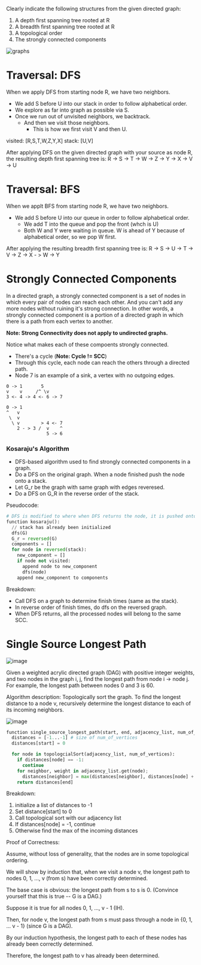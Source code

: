 Clearly indicate the following structures from the given directed graph:
1. A depth first spanning tree rooted at R
2. A breadth first spanning tree rooted at R
3. A topological order
4. The strongly connected components

![graphs](https://github.com/Gnome67/COSC-guides/assets/102388813/95ff0c70-b9bd-4a82-acae-9c4ab07d1470)

# Traversal: DFS

When we apply DFS from starting node R, we have two neighbors.
- We add S before U into our stack in order to follow alphabetical order.
- We explore as far into graph as possible via S.
- Once we run out of unvisited neighbors, we backtrack.
  - And then we visit those neighbors.
    - This is how we first visit V and then U.

visited: [R,S,T,W,Z,Y,X]
stack: [U,V]

After applying DFS on the given directed graph with your source as node R, the resulting depth first spanning tree is:
R -> S -> T -> W -> Z -> Y -> X -> V -> U

# Traversal: BFS

When we applt BFS from starting node R, we have two neighbors.
- We add S before U into our queue in order to follow alphabetical order.
  - We add T into the queue and pop the front (whch is U)
  - Both W and Y were waiting in queue. W is ahead of Y because of alphabetical order, so we pop W first.

After applying the resulting breadth first spanning tree is:
R -> S -> U -> T -> V -> Z -> X - > W -> Y

# Strongly Connected Components

In a directed graph, a strongly connected component is a set of nodes in which every pair of nodes can reach each other. And you can't add any more nodes without ruining it's strong connection.
In other words, a strongly connected component is a portion of a directed graph in which there is a path from each vertex to another.

**Note: Strong Connectivity does not apply to undirected graphs.**

Notice what makes each of these compoents strongly connected.
- There's a cycle (**Note: Cycle != SCC**)
- Through this cycle, each node can reach the others through a directed path.
- Node 7 is an example of a sink, a vertex with no outgoing edges.
```
0 -> 1       5
v    v     /^ \v
3 <- 4 -> 4 <- 6 -> 7
```
```
0 -> 1
^   v
 \  v
  \ v        > 4 <- 7
    2 - > 3 /  v    ^
               5 -> 6
```

### Kosaraju's Algorithm

- DFS-based algorithm used to find strongly connected components in a graph.
- Do a DFS on the original graph. When a node finished push the node onto a stack.
- Let G_r be the graph with same graph with edges reveresed.
- Do a DFS on G_R in the reverse order of the stack.

Pseudocode:
```py
# DFS is modified to where when DFS returns the node, it is pushed onto a stack
function kosaraju():
  // stack has already been initialized
  dfs(G)
  G_r = reversed(G)
  components = []
  for node in reversed(stack):
    new_component = []
    if node not visited:
      append node to new_component
      dfs(node)
    append new_component to components
```
Breakdown:
- Call DFS on a graph to determine finish times (same as the stack).
- In reverse order of finish times, do dfs on the reversed graph.
- When DFS returns, all the processed nodes will belong to the same SCC.

# Single Source Longest Path

![image](https://github.com/Gnome67/COSC-guides/assets/102388813/a7baa6d9-8197-4189-8509-268454bc3312)

Given a weighted acrylic directed graph (DAG) with positive integer weights, and two nodes in the graph i, j, find the longest path from node i -> node j.
For example, the longest path between nodes 0 and 3 is 60.

Algorithm description:
Topologically sort the graph. To find the longest distance to a node v, recursively determine the longest distance to each of its incoming neighbors.

![image](https://github.com/Gnome67/COSC-guides/assets/102388813/daaa6ad3-0117-4f62-a092-fc93f6b47bb0)

```py
function single_source_longest_path(start, end, adjacency_list, num_of_vertices):
  distances = [-1...-1] # size of num_of_vertices
  distances[start] = 0

  for node in topologcialSort(adjacency_list, num_of_vertices):
    if distances[node] == -1:
      continue
    for neighbor, weight in adjacency_list.get(node);
      distances[neighbor] = max(distances[neighbor], distances[node] + weight)
    return distances[end]
```

Breakdown:
1. initialize a list of distances to -1
2. Set distance[start] to 0
3. Call topological sort with our adjacency list
4. If distances[node] = -1, continue
5. Otherwise find the max of the incoming distances

Proof of Correctness:

Assume, without loss of generality, that the nodes are in some topological ordering.

We will show by induction that, when we visit a node v, the longest path to nodes 0, 1, ..., v (from s) have been correctly determined.

The base case is obvious: the longest path from s to s is 0. (Convince yourself that this is true -- G is a DAG.)

Suppose it is true for all nodes 0, 1, ..., v - 1 (IH).

Then, for node v, the longest path from s must pass through a node in {0, 1, ... v - 1} (since G is a DAG).

By our induction hypothesis, the longest path to each of these nodes has already been correctly determined.

Therefore, the longest path to v has already been determined.
